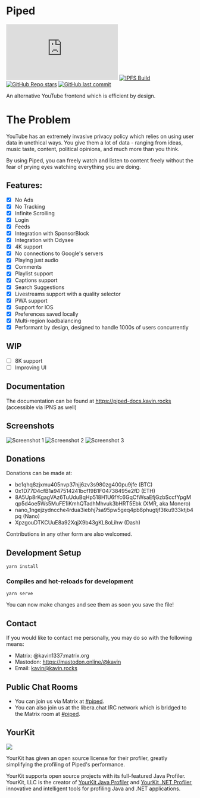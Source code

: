 # Piped

[![Matrix](https://img.shields.io/matrix/piped:matrix.org)](https://matrix.to/#/#piped:matrix.org)
[![IPFS Build](https://github.com/TeamPiped/Piped/actions/workflows/build.yml/badge.svg)](https://piped-ipfs.kavin.rocks/)
[![GitHub Repo stars](https://img.shields.io/github/stars/TeamPiped/Piped-Frontend?style=social)](https://github.com/TeamPiped/Piped/stargazers)
[![GitHub last commit](https://img.shields.io/github/last-commit/TeamPiped/Piped-Frontend)](https://github.com/TeamPiped/Piped/commits)

An alternative YouTube frontend which is efficient by design.

# The Problem

YouTube has an extremely invasive privacy policy which relies on using user data in unethical ways. You give them a lot of data - ranging from ideas, music taste, content, political opinions, and much more than you think.

By using Piped, you can freely watch and listen to content freely without the fear of prying eyes watching everything you are doing.

## Features:

-   [x] No Ads
-   [x] No Tracking
-   [x] Infinite Scrolling
-   [x] Login
-   [x] Feeds
-   [x] Integration with SponsorBlock
-   [x] Integration with Odysee
-   [x] 4K support
-   [x] No connections to Google's servers
-   [x] Playing just audio
-   [x] Comments
-   [x] Playlist support
-   [x] Captions support
-   [x] Search Suggestions
-   [x] Livestreams support with a quality selector
-   [x] PWA support
-   [x] Support for IOS
-   [x] Preferences saved locally
-   [x] Multi-region loadbalancing
-   [x] Performant by design, designed to handle 1000s of users concurrently

## WIP

-   [ ] 8K support
-   [ ] Improving UI

## Documentation

The documentation can be found at https://piped-docs.kavin.rocks (accessible via IPNS as well)

## Screenshots

![Screenshot 1](https://cloudflare-ipfs.com/ipfs/bafybeigafumvrgbfyufxjptvufobstrywrfv2kteyuuictfko6kvghjszu)
![Screenshot 2](https://cloudflare-ipfs.com/ipfs/bafybeiaxhsog7jzydr7xb3xhlemxilqksceqg5fraaiuojzclhocsqrcvq)
![Screenshot 3](https://cloudflare-ipfs.com/ipfs/bafybeiehs5xjqmmq34gmewxoqm3j3b2ze3pve4sdmanz7ukrxwgrcmxnry)

## Donations

Donations can be made at:

-   bc1qhq8zjxmu405nvp37njj6zv3s980zg400pu9jfe (BTC)
-   0x1D77D4cfB1a947514241bcf19B1F04738495e2fD (ETH)
-   8A5Up8rKgagVAz6TuUduBqHp518H1U6fYc6GqCfWsaEfjGzbSccfYpgMqp5d4oe5Ws5MuFE1iKmhQTadhMhvuk3bHRT5Ebk (XMR, aka Monero)
-   nano_1ngejzydncche4rdua3iebhj7sa95pw5geq4pb8phugtjf3tku933ktjb4pq (Nano)
-   XpzgouDTKCUuE8a92XqjX9b43gKL8oLihw (Dash)

Contributions in any other form are also welcomed.

## Development Setup

```
yarn install
```

### Compiles and hot-reloads for development

```
yarn serve
```

You can now make changes and see them as soon you save the file!

## Contact

If you would like to contact me personally, you may do so with the following means:

-   Matrix: @kavin1337:matrix.org
-   Mastodon: https://mastodon.online/@kavin
-   Email: kavin@kavin.rocks

## Public Chat Rooms

-   You can join us via Matrix at [#piped](https://matrix.to/#/#piped:matrix.org).
-   You can also join us at the libera.chat IRC network which is bridged to the Matrix room at [#piped](https://web.libera.chat/#piped).

## YourKit

<img src="https://www.yourkit.com/images/yklogo.png"></img>

YourKit has given an open source license for their profiler, greatly simplifying the profiling of Piped's performance.

YourKit supports open source projects with its full-featured Java Profiler.
YourKit, LLC is the creator of <a href="https://www.yourkit.com/java/profiler/">YourKit Java Profiler</a>
and <a href="https://www.yourkit.com/.net/profiler/">YourKit .NET Profiler</a>,
innovative and intelligent tools for profiling Java and .NET applications.
